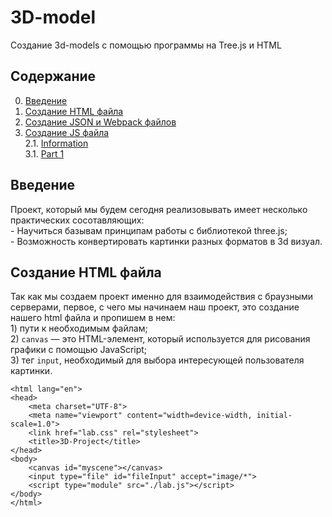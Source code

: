 # 3D-model
Создание 3d-models с помощью программы на Tree.js и HTML
## Содержание

0. [Введение](#chapter-i)
1. [Создание HTML файла](#chapter-i)
2.  [Создание JSON и Webpack файлов](#chapter-iii) 
3. [Создание JS файла](#chapter-ii) \
    2.1. [Information](#information) \
    3.1. [Part 1](#part-1-реализация-функции-библиотеки-s21_matrix_ooph)
## Введение
Проект, который мы будем сегодня реализовывать имеет несколько практических сосотавляющих:\
    - Научиться базывам принципам работы с библиотекой three.js;\
    - Возможность конвертировать картинки разных форматов в 3d визуал.
   
## Создание HTML файла
Так как мы создаем проект именно для взаимодействия с браузными серверами, первое, с чего мы начинаем наш проект, это создание нашего html файла и пропишем в нем: \
    1) пути к необходимым файлам;\
    2) ```canvas``` — это HTML-элемент, который используется для рисования графики с помощью JavaScript; \
    3) тег ```input```, необходимый для выбора интересующей пользователя картинки.


```<!DOCTYPE html>
<html lang="en">
<head>
    <meta charset="UTF-8">
    <meta name="viewport" content="width=device-width, initial-scale=1.0">
    <link href="lab.css" rel="stylesheet">
    <title>3D-Project</title>
</head>
<body>
    <canvas id="myscene"></canvas>
    <input type="file" id="fileInput" accept="image/*">
    <script type="module" src="./lab.js"></script>
</body>
</html>
```
